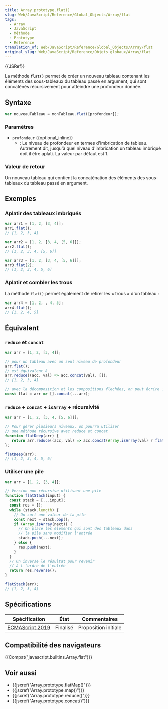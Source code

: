 ```yaml
---
title: Array.prototype.flat()
slug: Web/JavaScript/Reference/Global_Objects/Array/flat
tags:
  - Array
  - JavaScript
  - Méthode
  - Prototype
  - Reference
translation_of: Web/JavaScript/Reference/Global_Objects/Array/flat
original_slug: Web/JavaScript/Reference/Objets_globaux/Array/flat
---
```

{{JSRef}}

La méthode **`flat()`** permet de créer un nouveau tableau contenant les éléments des sous-tableaux du tableau passé en argument, qui sont concaténés récursivement pour atteindre une profondeur donnée.

## Syntaxe

```js
var nouveauTableau = monTableau.flat([profondeur]);
```

### Paramètres

- `profondeur` {{optional_inline}}
  - : Le niveau de profondeur en termes d'imbrication de tableau. Autrement dit, jusqu'à quel niveau d'imbrication un tableau imbriqué doit il être aplati. La valeur par défaut est 1.

### Valeur de retour

Un nouveau tableau qui contient la concaténation des éléments des sous-tableaux du tableau passé en argument.

## Exemples

### Aplatir des tableaux imbriqués

```js
var arr1 = [1, 2, [3, 4]];
arr1.flat();
// [1, 2, 3, 4]

var arr2 = [1, 2, [3, 4, [5, 6]]];
arr2.flat();
// [1, 2, 3, 4, [5, 6]]

var arr3 = [1, 2, [3, 4, [5, 6]]];
arr3.flat(2);
// [1, 2, 3, 4, 5, 6]
```

### Aplatir et combler les trous

La méthode `flat()` permet également de retirer les « trous » d'un tableau :

```js
var arr4 = [1, 2, , 4, 5];
arr4.flat();
// [1, 2, 4, 5]
```

## Équivalent

### `reduce` et `concat`

```js
var arr = [1, 2, [3, 4]];

// pour un tableau avec un seul niveau de profondeur
arr.flat();
// est équivalent à
arr.reduce((acc, val) => acc.concat(val), []);
// [1, 2, 3, 4]

// avec la décomposition et les compositions flechées, on peut écrire :
const flat = arr => [].concat(...arr);
```

### `reduce` + `concat` + `isArray` + récursivité

```js
var arr = [1, 2, [3, 4, [5, 6]]];

// Pour gérer plusieurs niveaux, on pourra utiliser
// une méthode récursive avec reduce et concat
function flatDeep(arr) {
   return arr.reduce((acc, val) => acc.concat(Array.isArray(val) ? flatDeep(val) : val), []);
};

flatDeep(arr);
// [1, 2, 3, 4, 5, 6]
```

### Utiliser une pile

```js
var arr = [1, 2, [3, 4]];

// Version non récursive utilisant une pile
function flatStack(input) {
  const stack = [...input];
  const res = [];
  while (stack.length) {
    // On sort une valeur de la pile
    const next = stack.pop();
    if (Array.isArray(next)) {
      // On place les éléments qui sont des tableaux dans
      // la pile sans modifier l'entrée
      stack.push(...next);
    } else {
      res.push(next);
    }
  }
  // On inverse le résultat pour revenir
  // à l 'ordre de l'entrée
  return res.reverse();
}

flatStack(arr);
// [1, 2, 3, 4]
```

## Spécifications

| Spécification                                                                                           | État     | Commentaires         |
| ------------------------------------------------------------------------------------------------------- | -------- | -------------------- |
| [ECMAScript 2019](https://www.ecma-international.org/ecma-262/10.0/index.html#sec-array.prototype.flat) | Finalisé | Proposition initiale |

## Compatibilité des navigateurs

{{Compat("javascript.builtins.Array.flat")}}

## Voir aussi

- {{jsxref("Array.prototype.flatMap()")}}
- {{jsxref("Array.prototype.map()")}}
- {{jsxref("Array.prototype.reduce()")}}
- {{jsxref("Array.prototype.concat()")}}
